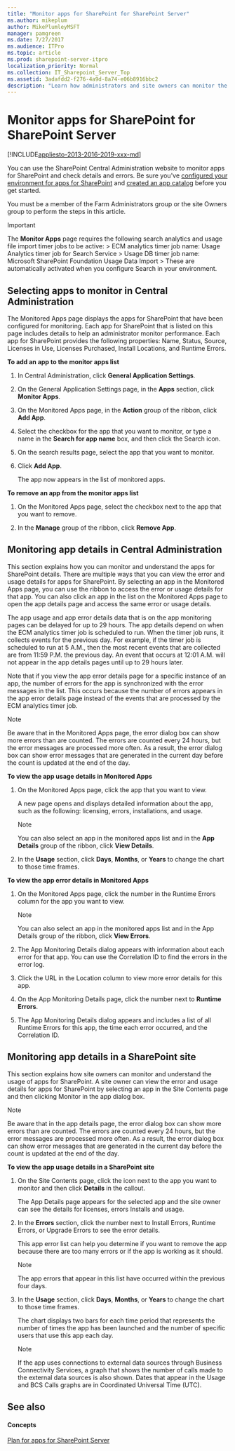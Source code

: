 ```yaml
---
title: "Monitor apps for SharePoint for SharePoint Server"
ms.author: mikeplum
author: MikePlumleyMSFT
manager: pamgreen
ms.date: 7/27/2017
ms.audience: ITPro
ms.topic: article
ms.prod: sharepoint-server-itpro
localization_priority: Normal
ms.collection: IT_Sharepoint_Server_Top
ms.assetid: 3adafdd2-f276-4a9d-8a74-e06b8916bbc2
description: "Learn how administrators and site owners can monitor the health and usage details for apps for SharePoint in SharePoint Server."
---
```


# Monitor apps for SharePoint for SharePoint Server

[!INCLUDE[appliesto-2013-2016-2019-xxx-md](../includes/appliesto-2013-2016-2019-xxx-md.md)]
  
You can use the SharePoint Central Administration website to monitor apps for SharePoint and check details and errors. Be sure you've [configured your environment for apps for SharePoint](configure-an-environment-for-apps-for-sharepoint.md) and [created an app catalog](manage-the-app-catalog.md) before you get started. 
  
You must be a member of the Farm Administrators group or the site Owners group to perform the steps in this article.
  
> [!IMPORTANT]
>  The **Monitor Apps** page requires the following search analytics and usage file import timer jobs to be active: >  ECM analytics timer job name: Usage Analytics timer job for Search Service >  Usage DB timer job name: Microsoft SharePoint Foundation Usage Data Import >  These are automatically activated when you configure Search in your environment. 
  
    
## Selecting apps to monitor in Central Administration
<a name="proc1"> </a>

The Monitored Apps page displays the apps for SharePoint that have been configured for monitoring. Each app for SharePoint that is listed on this page includes details to help an administrator monitor performance. Each app for SharePoint provides the following properties: Name, Status, Source, Licenses in Use, Licenses Purchased, Install Locations, and Runtime Errors.
  
 **To add an app to the monitor apps list**
  
1. In Central Administration, click **General Application Settings**.
    
2. On the General Application Settings page, in the **Apps** section, click **Monitor Apps**.
    
3. On the Monitored Apps page, in the **Action** group of the ribbon, click **Add App**.
    
4. Select the checkbox for the app that you want to monitor, or type a name in the **Search for app name** box, and then click the Search icon. 
    
5. On the search results page, select the app that you want to monitor.
    
6. Click **Add App**.
    
    The app now appears in the list of monitored apps.
    
 **To remove an app from the monitor apps list**
  
1. On the Monitored Apps page, select the checkbox next to the app that you want to remove.
    
2. In the **Manage** group of the ribbon, click **Remove App**.
    
## Monitoring app details in Central Administration
<a name="proc2"> </a>

This section explains how you can monitor and understand the apps for SharePoint details. There are multiple ways that you can view the error and usage details for apps for SharePoint. By selecting an app in the Monitored Apps page, you can use the ribbon to access the error or usage details for that app. You can also click an app in the list on the Monitored Apps page to open the app details page and access the same error or usage details.
  
The app usage and app error details data that is on the app monitoring pages can be delayed for up to 29 hours. The app details depend on when the ECM analytics timer job is scheduled to run. When the timer job runs, it collects events for the previous day. For example, if the timer job is scheduled to run at 5 A.M., then the most recent events that are collected are from 11:59 P.M. the previous day. An event that occurs at 12:01 A.M. will not appear in the app details pages until up to 29 hours later.
  
Note that if you view the app error details page for a specific instance of an app, the number of errors for the app is synchronized with the error messages in the list. This occurs because the number of errors appears in the app error details page instead of the events that are processed by the ECM analytics timer job.
  
> [!NOTE]
> Be aware that in the Monitored Apps page, the error dialog box can show more errors than are counted. The errors are counted every 24 hours, but the error messages are processed more often. As a result, the error dialog box can show error messages that are generated in the current day before the count is updated at the end of the day. 
  
 **To view the app usage details in Monitored Apps**
  
1. On the Monitored Apps page, click the app that you want to view.
    
    A new page opens and displays detailed information about the app, such as the following: licensing, errors, installations, and usage.
    
    > [!NOTE]
    > You can also select an app in the monitored apps list and in the **App Details** group of the ribbon, click **View Details**. 
  
2. In the **Usage** section, click **Days**, **Months**, or **Years** to change the chart to those time frames. 
    
 **To view the app error details in Monitored Apps**
  
1. On the Monitored Apps page, click the number in the Runtime Errors column for the app you want to view.
    
    > [!NOTE]
    > You can also select an app in the monitored apps list and in the App Details group of the ribbon, click **View Errors**. 
  
2. The App Monitoring Details dialog appears with information about each error for that app. You can use the Correlation ID to find the errors in the error log.
    
3. Click the URL in the Location column to view more error details for this app.
    
4. On the App Monitoring Details page, click the number next to **Runtime Errors**.
    
5. The App Monitoring Details dialog appears and includes a list of all Runtime Errors for this app, the time each error occurred, and the Correlation ID.
    
## Monitoring app details in a SharePoint site
<a name="proc3"> </a>

This section explains how site owners can monitor and understand the usage of apps for SharePoint. A site owner can view the error and usage details for apps for SharePoint by selecting an app in the Site Contents page and then clicking Monitor in the app dialog box.
  
> [!NOTE]
> Be aware that in the app details page, the error dialog box can show more errors than are counted. The errors are counted every 24 hours, but the error messages are processed more often. As a result, the error dialog box can show error messages that are generated in the current day before the count is updated at the end of the day. 
  
 **To view the app usage details in a SharePoint site**
  
1. On the Site Contents page, click the icon next to the app you want to monitor and then click **Details** in the callout. 
    
    The App Details page appears for the selected app and the site owner can see the details for licenses, errors Installs and usage.
    
2. In the **Errors** section, click the number next to Install Errors, Runtime Errors, or Upgrade Errors to see the error details. 
    
    This app error list can help you determine if you want to remove the app because there are too many errors or if the app is working as it should.
    
    > [!NOTE]
    > The app errors that appear in this list have occurred within the previous four days. 
  
3. In the **Usage** section, click **Days**, **Months**, or **Years** to change the chart to those time frames. 
    
    The chart displays two bars for each time period that represents the number of times the app has been launched and the number of specific users that use this app each day.
    
    > [!NOTE]
    > If the app uses connections to external data sources through Business Connectivity Services, a graph that shows the number of calls made to the external data sources is also shown. Dates that appear in the Usage and BCS Calls graphs are in Coordinated Universal Time (UTC). 
  
## See also
<a name="proc3"> </a>

#### Concepts

[Plan for apps for SharePoint Server](plan-for-apps-for-sharepoint.md)

